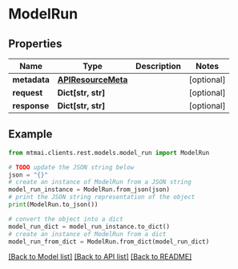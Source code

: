 # ModelRun


## Properties

Name | Type | Description | Notes
------------ | ------------- | ------------- | -------------
**metadata** | [**APIResourceMeta**](APIResourceMeta.md) |  | [optional] 
**request** | **Dict[str, str]** |  | [optional] 
**response** | **Dict[str, str]** |  | [optional] 

## Example

```python
from mtmai.clients.rest.models.model_run import ModelRun

# TODO update the JSON string below
json = "{}"
# create an instance of ModelRun from a JSON string
model_run_instance = ModelRun.from_json(json)
# print the JSON string representation of the object
print(ModelRun.to_json())

# convert the object into a dict
model_run_dict = model_run_instance.to_dict()
# create an instance of ModelRun from a dict
model_run_from_dict = ModelRun.from_dict(model_run_dict)
```
[[Back to Model list]](../README.md#documentation-for-models) [[Back to API list]](../README.md#documentation-for-api-endpoints) [[Back to README]](../README.md)


